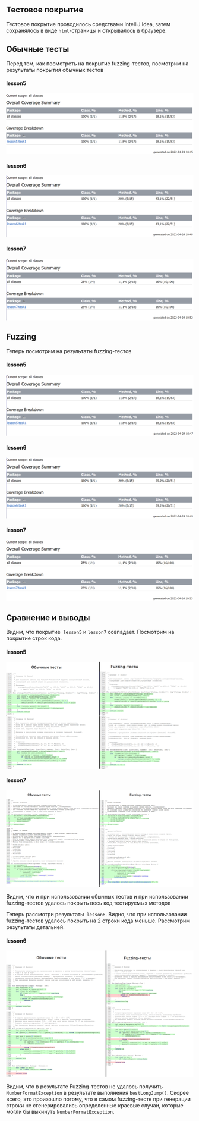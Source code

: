 ## Тестовое покрытие

Тестовое покрытие проводилось средствами IntelliJ Idea, затем сохранялось в виде `html`-страницы  и открывалось в браузере.

## Обычные тесты

Перед тем, как посмотреть на покрытие fuzzing-тестов, посмотрим на результаты покрытия обычных тестов

#### lesson5

![](./coverageWithoutFuzzing/lesson5/results.png)

#### lesson6

![](./coverageWithoutFuzzing/lesson6/results.png)

#### lesson7

![image-20220424110029526](./coverageWithoutFuzzing/lesson7/results.png)

## Fuzzing

Теперь посмотрим на результаты fuzzing-тестов

#### lesson5

![](./coverageWithFuzzing/lesson5/results.png)

#### lesson6

![](./coverageWithFuzzing/lesson6/results.png)

#### lesson7

![](./coverageWithFuzzing/lesson7/results.png)

## Сравнение и выводы

Видим, что покрытие` lesson5` и `lesson7` совпадает. Посмотрим на покрытие строк кода.

#### lesson5

![](./lines_lesson5.png)

#### lesson7

![](./lines_lesson7.png)

Видим, что и при использовании обычных тестов и при использовании fuzzing-тестов удалось покрыть весь код тестируемых методов

Теперь рассмотри результаты` lesson6`. Видно, что при использовании fuzzing-тестов удалось покрыть на 2 строки кода меньше. Рассмотрим результаты детальней.

#### lesson6

![](./lines_lesson6.png)

Видим, что в результате Fuzzing-тестов не удалось получить `NumberFormatException` в результате выполнения `bestLongJump()`. Скорее всего, это произошло потому, что в самом fuzzing-тесте при генерации строки не сгенерировались определенные краевые случаи, которые могли бы выкинуть `NumberFormatException`.

